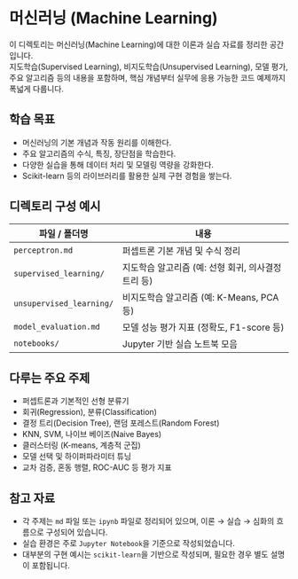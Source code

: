 # 머신러닝 (Machine Learning)

이 디렉토리는 머신러닝(Machine Learning)에 대한 이론과 실습 자료를 정리한 공간입니다.  
지도학습(Supervised Learning), 비지도학습(Unsupervised Learning), 모델 평가, 주요 알고리즘 등의 내용을 포함하며, 핵심 개념부터 실무에 응용 가능한 코드 예제까지 폭넓게 다룹니다.

## 학습 목표

- 머신러닝의 기본 개념과 작동 원리를 이해한다.
- 주요 알고리즘의 수식, 특징, 장단점을 학습한다.
- 다양한 실습을 통해 데이터 처리 및 모델링 역량을 강화한다.
- Scikit-learn 등의 라이브러리를 활용한 실제 구현 경험을 쌓는다.

## 디렉토리 구성 예시

| 파일 / 폴더명 | 내용 |
|---------------|------|
| `perceptron.md` | 퍼셉트론 기본 개념 및 수식 정리 |
| `supervised_learning/` | 지도학습 알고리즘 (예: 선형 회귀, 의사결정트리 등) |
| `unsupervised_learning/` | 비지도학습 알고리즘 (예: K-Means, PCA 등) |
| `model_evaluation.md` | 모델 성능 평가 지표 (정확도, F1-score 등) |
| `notebooks/` | Jupyter 기반 실습 노트북 모음 |

## 다루는 주요 주제

- 퍼셉트론과 기본적인 선형 분류기
- 회귀(Regression), 분류(Classification)
- 결정 트리(Decision Tree), 랜덤 포레스트(Random Forest)
- KNN, SVM, 나이브 베이즈(Naive Bayes)
- 클러스터링 (K-means, 계층적 군집)
- 모델 선택 및 하이퍼파라미터 튜닝
- 교차 검증, 혼동 행렬, ROC-AUC 등 평가 지표

## 참고 자료

- 각 주제는 `md` 파일 또는 `ipynb` 파일로 정리되어 있으며, 이론 → 실습 → 심화의 흐름으로 구성되어 있습니다.
- 실습 환경은 주로 `Jupyter Notebook`을 기준으로 작성되었습니다.
- 대부분의 구현 예시는 `scikit-learn`을 기반으로 작성되며, 필요한 경우 별도 설명이 포함됩니다.
